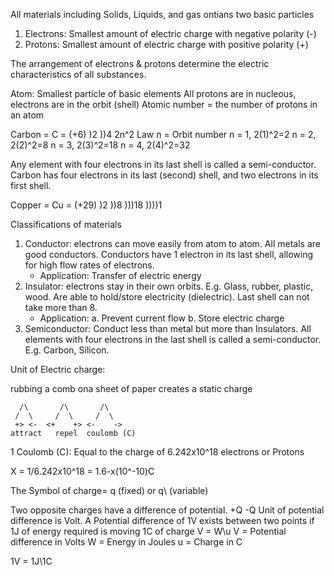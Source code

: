 All materials including Solids, Liquids, and gas ontians two basic particles
1. Electrons: Smallest amount of electric charge with negative polarity (-)
2. Protons: Smallest amount of electric charge with positive polarity (+)

The arrangement of electrons & protons determine the electric characteristics of all substances.

Atom: Smallest particle of basic elements
All protons are in nucleous, electrons are in the orbit (shell)
Atomic number = the number of protons in an atom

Carbon = C = (+6) )2 ))4
2n^2 Law
n = Orbit number
n = 1, 2(1)^2=2
n = 2, 2(2)^2=8
n = 3, 2(3)^2=18
n = 4, 2(4)^2=32

Any element with four electrons in its last shell is called a semi-conductor. Carbon has four electrons in its last (second) shell, and two electrons in its first shell.

Copper = Cu = (+29)   )2  ))8 )))18 ))))1

Classifications of materials
1. Conductor: electrons can move easily from atom to atom. All metals are good conductors. Conductors have 1 electron in its last shell, allowing for high flow rates of electrons.
	- Application: Transfer of electric energy
2. Insulator: electrons stay in their own orbits. E.g. Glass, rubber, plastic, wood. Are able to hold/store electricity (dielectric). Last shell can not take more than 8.
	- Application: 
a. Prevent current flow 
b. Store electric charge
3. Semiconductor: Conduct less than metal but more than Insulators. All elements with four electrons in the last shell is called a semi-conductor. E.g. Carbon, Silicon.

Unit of Electric charge:

rubbing a comb ona sheet of paper creates a static charge
```
  /\       /\       /\
 /  \     /  \     /  \
 +> <-  <+    +> <-    ->
attract   repel  coulomb (C)
```
1 Coulomb (C): Equal to the charge of 6.242x10^18 electrons or Protons

X = 1/6.242x10^18 = 1.6-x(10^-10)C

The Symbol of charge= q (fixed) or q\ (variable)

Two opposite charges have a difference of potential.
+Q -Q
Unit of potential difference is Volt.
A Potential difference of 1V exists between two points if 1J of energy required is moving 1C of charge
V = W\u
V = Potential difference in Volts
W = Energy in Joules
u = Charge in C

1V = 1J\1C
